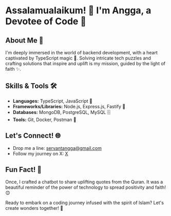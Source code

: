 # Assalamualaikum! 👋 I'm **Angga**, a Devotee of Code 🚀

## About Me 🌟
I'm deeply immersed in the world of backend development, with a heart captivated by TypeScript magic 💙. Solving intricate tech puzzles and crafting solutions that inspire and uplift is my mission, guided by the light of faith ✨.

## Skills & Tools 🛠️
- **Languages:** TypeScript, JavaScript 🚀
- **Frameworks/Libraries:** Node.js, Express.js, Fastify 🚀
- **Databases:** MongoDB, PostgreSQL, MySQL 🗄️
- **Tools:** Git, Docker, Postman 🔧

## Let's Connect! 🌐
- Drop me a line: [servantangga@gmail.com](mailto:servantangga@gmail.com)
- Follow my journey on X: [X](https://x.com/Anggaaais?t=mtqdHm1teFs3gOJe5RdEUg&s=09)

## Fun Fact! 🎉
Once, I crafted a chatbot to share uplifting quotes from the Quran. It was a beautiful reminder of the power of technology to spread positivity and faith! 😊

Ready to embark on a coding journey infused with the spirit of Islam? Let's create wonders together! 🌟
